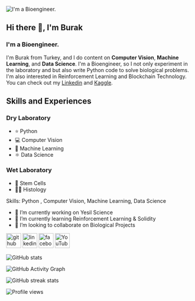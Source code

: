 ![I'm a Bioengineer.](https://scontent.fist4-1.fna.fbcdn.net/v/t39.30808-6/265552498_3806258422937447_1028251881804851385_n.png?_nc_cat=105&ccb=1-5&_nc_sid=e3f864&_nc_ohc=voP-D4JMIDMAX9Gl5MO&tn=LjN4spTl9p2AsoWD&_nc_ht=scontent.fist4-1.fna&oh=1544d5eeaf53dc3f4327784c3a561b7a&oe=61B685B5)

## Hi there 👋, I'm Burak
### I'm a Bioengineer.

I'm Burak from Turkey, and I do content on **Computer Vision**, **Machine Learning**, and **Data Science**. I'm a Bioengineer, so I not only experiment in the laboratory and but also write Python code to solve biological problems. I'm also interested in Reinforcement Learning and Blockchain Technology. You can check out my [Linkedin](https://www.linkedin.com/in/kahveciburak/) and [Kaggle](https://www.kaggle.com/burakkahveci).  

## Skills and Experiences
### Dry Laboratory
* ⭐ Python
* 💻 Computer Vision
* 🤖 Machine Learning
* ⚛️ Data Science

### Wet Laboratory 
* 🥼 Stem Cells
* 👨‍🔬 Histology 

Skills: Python , Computer Vision, Machine Learning, Data Science

- 🔭 I’m currently working on Yesil Science 
- 🌱 I’m currently learning Reinforcement Learning & Solidity 
- 👯 I’m looking to collaborate on Biological Projects 


[<img src='https://cdn.jsdelivr.net/npm/simple-icons@3.0.1/icons/github.svg' alt='github' height='40'>](https://github.com/burakkahveci)  [<img src='https://cdn.jsdelivr.net/npm/simple-icons@3.0.1/icons/linkedin.svg' alt='linkedin' height='40'>](https://www.linkedin.com/in/kahveciburak/)  [<img src='https://cdn.jsdelivr.net/npm/simple-icons@3.0.1/icons/facebook.svg' alt='facebook' height='40'>](https://www.facebook.com/burakkahveci42)  [<img src='https://cdn.jsdelivr.net/npm/simple-icons@3.0.1/icons/youtube.svg' alt='YouTube' height='40'>](https://www.youtube.com/channel/UCvswVzsYEsAeA4iPXAkn3qA)  

![GitHub stats](https://github-readme-stats.vercel.app/api?username=burakkahveci&show_icons=true)  

![GitHub Activity Graph](https://activity-graph.herokuapp.com/graph?username=burakkahveci)  

![GitHub streak stats](https://github-readme-streak-stats.herokuapp.com/?user=burakkahveci)  

![Profile views](https://gpvc.arturio.dev/burakkahveci)  
